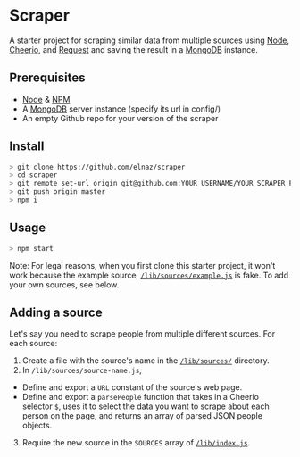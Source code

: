 # Scraper

A starter project for scraping similar data from multiple sources using [Node](https://nodejs.org/), [Cheerio](https://github.com/cheeriojs/cheerio), and [Request](https://github.com/request/request) and saving the result in a [MongoDB](https://www.mongodb.org/) instance.

## Prerequisites

- [Node](https://nodejs.org/) & [NPM](https://www.npmjs.com/)
- A [MongoDB](https://www.mongodb.org/) server instance (specify its url in config/)
- An empty Github repo for your version of the scraper

## Install

```bash
> git clone https://github.com/elnaz/scraper
> cd scraper
> git remote set-url origin git@github.com:YOUR_USERNAME/YOUR_SCRAPER_PROJECT.git
> git push origin master
> npm i
```

## Usage

```bash
> npm start
```

Note: For legal reasons, when you first clone this starter project, it won't work because the example source, [`/lib/sources/example.js`](https://github.com/elnaz/scraper/blob/master/lib/sources/example.js) is fake. To add your own sources, see below.

## Adding a source

Let's say you need to scrape people from multiple different sources. For each source:

1. Create a file with the source's name in the [`/lib/sources/`](https://github.com/elnaz/scraper/tree/master/lib/sources) directory.
2. In `/lib/sources/source-name.js`,
  - Define and export a `URL` constant of the source's web page.
  - Define and export a `parsePeople` function that takes in a Cheerio selector `$`, uses it to select the data you want to scrape about each person on the page, and returns an array of parsed JSON people objects.
3. Require the new source in the `SOURCES` array of [`/lib/index.js`](https://github.com/elnaz/scraper/blob/master/lib/index.js#L9).
